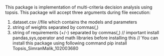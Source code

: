 This package is implementation of multi-criteria decision analysis using topsis.
This package will accept three arguments during file execution:
1. dataset.csv //file which contains the models and parameters
2. string of weights separated by commas(,)
3. string of requirements (+/-) separated by commas(,)
// important
install pandas,sys,operator and math libraries before installing this
//
You can install this package using following command
pip install Topsis_SimranMalik_102003680
